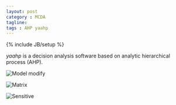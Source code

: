 ```yaml
---
layout: post
category : MCDA
tagline:
tags : AHP yaahp
---
```

{% include JB/setup %}


*yaahp* is a decision analysis software based on analytic hierarchical process (AHP).

![Model modify](https://lh3.googleusercontent.com/-jbDvxKt4C0I/Uyuyb6vQsPI/AAAAAAAAAR4/Nt6r9byJjV8/s800/main.png "Model modify")

![Matrix](https://lh4.googleusercontent.com/-8UfCRL8ZsgY/Uyuyb41R3lI/AAAAAAAAARw/loIbQ0oGZ_8/s800/main_matrix_input.png "Matrix")

![Sensitive](https://lh5.googleusercontent.com/-d7Mk6PwUSZU/Uyuyb12GVCI/AAAAAAAAARo/SGFdUzkX6yk/s800/sensitive.png "Sensitive")
